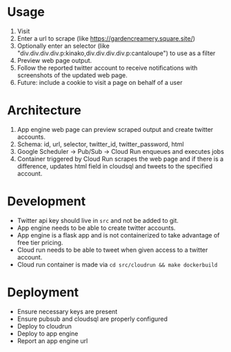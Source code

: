 # Usage

1. Visit <APP ENGINE URL>
2. Enter a url to scrape (like https://gardencreamery.square.site/)
3. Optionally enter an selector (like "div.div.div.div.p:kinako,div.div.div.div.p:cantaloupe") to use as a filter
4. Preview web page output.
5. Follow the reported twitter account to receive notifications with screenshots of the updated web page.
6. Future: include a cookie to visit a page on behalf of a user

# Architecture

1. App engine web page can preview scraped output and create twitter accounts.
2. Schema: id, url, selector, twitter_id, twitter_password, html
3. Google Scheduler -> Pub/Sub -> Cloud Run enqueues and executes jobs
4. Container triggered by Cloud Run scrapes the web page and if there is a difference, updates html field in cloudsql and tweets to the specified account.

# Development

- Twitter api key should live in `src` and not be added to git.
- App engine needs to be able to create twitter accounts.
- App engine is a flask app and is not containerized to take advantage of free tier pricing.
- Cloud run needs to be able to tweet when given access to a twitter account.
- Cloud run container is made via `cd src/cloudrun && make dockerbuild`

# Deployment

- Ensure necessary keys are present
- Ensure pubsub and cloudsql are properly configured
- Deploy to cloudrun
- Deploy to app engine
- Report an app engine url
